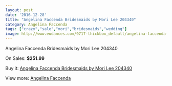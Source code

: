 ```yaml
---
layout: post
date: '2016-12-28'
title: "Angelina Faccenda Bridesmaids by Mori Lee 204340"
category: Angelina Faccenda
tags: ["crazy","sale","mori","bridesmaids","wedding"]
image: http://www.eudances.com/9717-thickbox_default/angelina-faccenda-bridesmaids-by-mori-lee-204340.jpg
---
```

Angelina Faccenda Bridesmaids by Mori Lee 204340

On Sales: **$251.99**
<a href="https://www.eudances.com/en/angelina-faccenda/3198-angelina-faccenda-bridesmaids-by-mori-lee-204340.html"><amp-img layout="responsive" width="600" height="600" src="//www.eudances.com/9717-thickbox_default/angelina-faccenda-bridesmaids-by-mori-lee-204340.jpg" alt="Angelina Faccenda Bridesmaids by Mori Lee 204340 0" /></a>
<a href="https://www.eudances.com/en/angelina-faccenda/3198-angelina-faccenda-bridesmaids-by-mori-lee-204340.html"><amp-img layout="responsive" width="600" height="600" src="//www.eudances.com/9718-thickbox_default/angelina-faccenda-bridesmaids-by-mori-lee-204340.jpg" alt="Angelina Faccenda Bridesmaids by Mori Lee 204340 1" /></a>
<a href="https://www.eudances.com/en/angelina-faccenda/3198-angelina-faccenda-bridesmaids-by-mori-lee-204340.html"><amp-img layout="responsive" width="600" height="600" src="//www.eudances.com/9719-thickbox_default/angelina-faccenda-bridesmaids-by-mori-lee-204340.jpg" alt="Angelina Faccenda Bridesmaids by Mori Lee 204340 2" /></a>
<a href="https://www.eudances.com/en/angelina-faccenda/3198-angelina-faccenda-bridesmaids-by-mori-lee-204340.html"><amp-img layout="responsive" width="600" height="600" src="//www.eudances.com/9720-thickbox_default/angelina-faccenda-bridesmaids-by-mori-lee-204340.jpg" alt="Angelina Faccenda Bridesmaids by Mori Lee 204340 3" /></a>
<a href="https://www.eudances.com/en/angelina-faccenda/3198-angelina-faccenda-bridesmaids-by-mori-lee-204340.html"><amp-img layout="responsive" width="600" height="600" src="//www.eudances.com/9721-thickbox_default/angelina-faccenda-bridesmaids-by-mori-lee-204340.jpg" alt="Angelina Faccenda Bridesmaids by Mori Lee 204340 4" /></a>
<a href="https://www.eudances.com/en/angelina-faccenda/3198-angelina-faccenda-bridesmaids-by-mori-lee-204340.html"><amp-img layout="responsive" width="600" height="600" src="//www.eudances.com/9722-thickbox_default/angelina-faccenda-bridesmaids-by-mori-lee-204340.jpg" alt="Angelina Faccenda Bridesmaids by Mori Lee 204340 5" /></a>

Buy it: [Angelina Faccenda Bridesmaids by Mori Lee 204340](https://www.eudances.com/en/angelina-faccenda/3198-angelina-faccenda-bridesmaids-by-mori-lee-204340.html "Angelina Faccenda Bridesmaids by Mori Lee 204340")

View more: [Angelina Faccenda](https://www.eudances.com/en/55-angelina-faccenda "Angelina Faccenda")